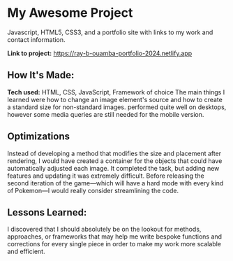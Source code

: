 # My Awesome Project
Javascript, HTML5, CSS3, and a portfolio site with links to my work and contact information.

**Link to project:** https://ray-b-ouamba-portfolio-2024.netlify.app

## How It's Made:

**Tech used:** HTML, CSS, JavaScript, Framework of choice
The main things I learned were how to change an image element's source and how to create a standard size for non-standard images. performed quite well on desktops, however some media queries are still needed for the mobile version.

## Optimizations
Instead of developing a method that modifies the size and placement after rendering, I would have created a container for the objects that could have automatically adjusted each image. It completed the task, but adding new features and updating it was extremely difficult. Before releasing the second iteration of the game—which will have a hard mode with every kind of Pokemon—I would really consider streamlining the code.

## Lessons Learned:
I discovered that I should absolutely be on the lookout for methods, approaches, or frameworks that may help me write bespoke functions and corrections for every single piece in order to make my work more scalable and efficient.
